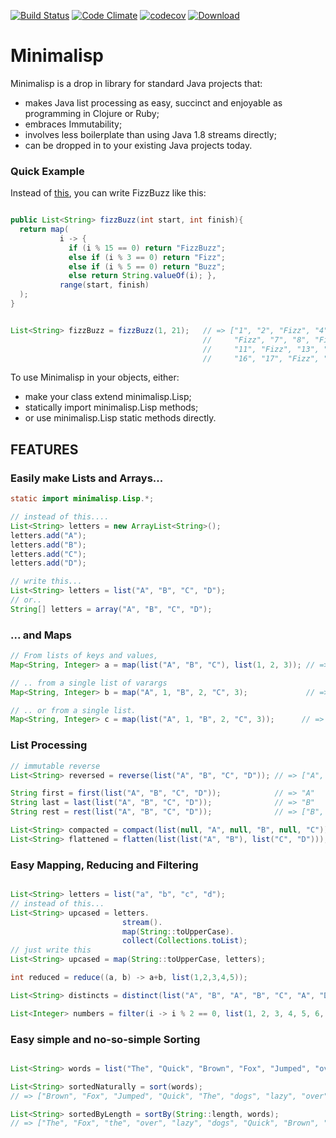 [![Build Status](https://travis-ci.org/craigmdavidson/minimalisp.svg?branch=master)](https://travis-ci.org/craigmdavidson/minimalisp) [![Code Climate](https://codeclimate.com/github/craigmdavidson/minimalisp/badges/gpa.svg)](https://codeclimate.com/github/craigmdavidson/minimalisp) [![codecov](https://codecov.io/gh/craigmdavidson/minimalisp/branch/master/graph/badge.svg)](https://codecov.io/gh/craigmdavidson/minimalisp) [ ![Download](https://api.bintray.com/packages/craigmdavidson/minimalisp/minimalisp/images/download.svg) ](https://bintray.com/craigmdavidson/minimalisp/minimalisp/_latestVersion)

# Minimalisp

Minimalisp is a drop in library for standard Java projects that:
 - makes Java list processing as easy, succinct and enjoyable as programming in Clojure or Ruby;
 - embraces Immutability; 
 - involves less boilerplate than using Java 1.8 streams directly;
 - can be dropped in to your existing Java projects today.



### Quick Example

Instead of [this](https://github.com/EnterpriseQualityCoding/FizzBuzzEnterpriseEdition), you can write FizzBuzz like this:

```java

public List<String> fizzBuzz(int start, int finish){
  return map( 
           i -> {
             if (i % 15 == 0) return "FizzBuzz";
             else if (i % 3 == 0) return "Fizz";
             else if (i % 5 == 0) return "Buzz";
             else return String.valueOf(i); },
           range(start, finish)  
  );
}


List<String> fizzBuzz = fizzBuzz(1, 21);   // => ["1", "2", "Fizz", "4", "Buzz", 
                                           //     "Fizz", "7", "8", "Fizz", "Buzz", 
                                           //     "11", "Fizz", "13", "14", "FizzBuzz", 
                                           //     "16", "17", "Fizz", "19", "Buzz"]
```

To use Minimalisp in your objects, either:
* make your class extend minimalisp.Lisp; 
* statically import minimalisp.Lisp methods;
* or use  minimalisp.Lisp static methods directly.

## FEATURES

### Easily make Lists and Arrays...
```java
static import minimalisp.Lisp.*;

// instead of this....
List<String> letters = new ArrayList<String>();
letters.add("A");
letters.add("B");
letters.add("C");
letters.add("D");

// write this...
List<String> letters = list("A", "B", "C", "D");
// or..
String[] letters = array("A", "B", "C", "D");
```

### ... and Maps
```java
// From lists of keys and values,
Map<String, Integer> a = map(list("A", "B", "C"), list(1, 2, 3)); // => { "A" : 1, "B" : 2, "C" : 3 }

// .. from a single list of varargs
Map<String, Integer> b = map("A", 1, "B", 2, "C", 3);             // => { "A" : 1, "B" : 2, "C" : 3 }

// .. or from a single list.
Map<String, Integer> c = map(list("A", 1, "B", 2, "C", 3));      // => { "A" : 1, "B" : 2, "C" : 3 }

```

### List Processing 
```java
// immutable reverse
List<String> reversed = reverse(list("A", "B", "C", "D")); // => ["A", "B", "C", "D"]

String first = first(list("A", "B", "C", "D"));            // => "A"
String last = last(list("A", "B", "C", "D"));              // => "B"
String rest = rest(list("A", "B", "C", "D"));              // => ["B", "C", "D"]

List<String> compacted = compact(list(null, "A", null, "B", null, "C")); //=> ["A", "B", "C"]
List<String> flattened = flatten(list(list("A", "B"), list("C", "D")));  //=> ["A", "B", "C", "D"]
```


### Easy Mapping, Reducing and Filtering
```java

List<String> letters = list("a", "b", "c", "d");
// instead of this...
List<String> upcased = letters.
                         stream().
                         map(String::toUpperCase).
                         collect(Collections.toList);
// just write this
List<String> upcased = map(String::toUpperCase, letters); 

int reduced = reduce((a, b) -> a+b, list(1,2,3,4,5));                       // 15

List<String> distincts = distinct(list("A", "B", "A", "B", "C", "A", "D")); // => ["A", "B", "C", "D"]

List<Integer> numbers = filter(i -> i % 2 == 0, list(1, 2, 3, 4, 5, 6, 7)); // => [2, 4, 6]
```

### Easy simple and no-so-simple Sorting
```java

List<String> words = list("The", "Quick", "Brown", "Fox", "Jumped", "over", "the", "lazy", "dogs");

List<String> sortedNaturally = sort(words);      
// => ["Brown", "Fox", "Jumped", "Quick", "The", "dogs", "lazy", "over", "the"];

List<String> sortedByLength = sortBy(String::length, words); 
// => ["The", "Fox", "the", "over", "lazy", "dogs", "Quick", "Brown", "Jumped"];
```






